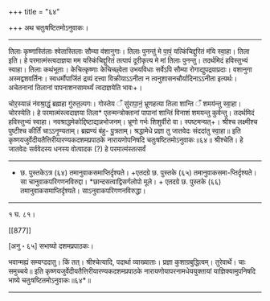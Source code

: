 +++
title = "६४"

+++
अथ चतुःषष्टितमोऽनुवाकः।
________________________

तिलाः कृष्णास्ति॑लाः श्वेतास्तिलाः सौम्या व॑शानुगाः।
तिलाः पुनन्तु॑ मे पा॒पं॒ यत्किंचिद्दुरितं म॑यि स्वा॒हा।
तिला इति। हे परमात्मंस्त्वदाज्ञया मम यस्किंचिद्दुरितं तत्पापं दूरीकृत्य मे मां तिलाः पुनन्तु। तदर्थमिदं हविस्तुभ्यं स्वाहा। तिलाः कथंभूताः। केचित्कृष्णाः केचिच्छ्वेता उभयविधाः सर्वेऽपि सौम्या रोगाद्युपद्रवाप्रदाः। वशानुगा अस्मद्वशवर्तिनः। स्वधर्मोपार्जितं द्रव्यं दत्त्वा विक्रीयाऽऽनीता न त्वनुशासनचौर्यादिनाऽऽनीता इत्यर्थः। अचेतनानां तिलानां पापनाशनसामर्थ्यं त्वदाज्ञयेति भावः+।

चोर॒स्यान्नं न॑वश्रा॒द्धं॒ ब्रह्महा गु॑रुत॒ल्पगः।
गोस्तेय ँ सु॑रापा॒नं॒ भ्रूणहत्या तिला शान्ति ँ शमय॑न्तु स्वा॒हा।
चोरस्येति। हे परमात्मंस्त्वदाज्ञया तिला* एतन्मन्त्रोक्तानां पापानां शान्तिं विनाशं शमयन्तु कुर्वन्तु। तदर्थमिदं हविस्तुभ्यं स्वाहा। नवश्राद्धमेकोद्दिष्टाद्यन्नभोजनम्। भ्रूणो गर्भः शिशुर्वीरो वा। स्पष्टमन्यत्+।
श्रीश्च लक्ष्मीश्च पुष्टीश्च कीर्तिं॑ चाऽऽनृ॒ण्यताम्। ब्रह्मण्यं ब॑हु-
पु॒त्रताम्। श्रद्धामेधे प्रज्ञा तु जातवेदः संददा॑तु स्वा॒हा॥
इति कृष्णयजुर्वेदीयतैत्तिरीयारण्यकदशमप्रपाठके नारायणोपनिषदि
चतुःषष्टितमोऽनुवाकः॥६४॥
श्रीश्चेति। हे जातवेदः सर्ववेदस्य धनस्य वोत्पादक (?) हे परमात्मंस्तत्सर्वं
________________________
* छ. पुस्तकेऽत्र (६४) तमानुवाकसमाप्तिर्दृश्यते। +एतदग्रे छ. पुस्तके (६५) तमानुवाकसमा-प्तिर्दृश्यते। सा चानुवाकपरिगणनविरुद्दा। *छान्दसत्वाद्विसर्गलोपो मूले। + एतदग्रे छ. पुस्तके (६६) तमानुवाकसमाप्तिर्दृश्यते। साऽनुवाकपरिगणनविरुद्धा।
________________________
१ घ. ८१।

[[877]]

[अनु ॰ ६५] सभाष्यो दशमप्रपाठकः।

भवान्मह्यं सम्यग्ददातु। किं तत्। श्रीश्चेत्यादि, पदार्था व्याख्याताः। प्रज्ञा कुशाग्रबुद्धित्वम्। तुरेवार्थे। चाः समुच्चये॥
इति कृष्णयजुर्वेदीयतैत्तिरीयारण्यकदशमप्रपाठके नारायणोयापरनामधेययुक्तायां
याज्ञिक्यामुपनिषदि भाष्ये चतुःषष्टितमोऽनुवाकः॥६४*॥
________________________
